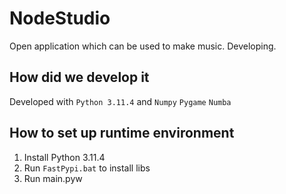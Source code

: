 # NodeStudio
Open application which can be used to make music. Developing.


## How did we develop it
Developed with ``Python 3.11.4`` and ``Numpy`` ``Pygame`` ``Numba``

## How to set up runtime environment
1. Install Python 3.11.4
2. Run ``FastPypi.bat`` to install libs
3. Run main.pyw
